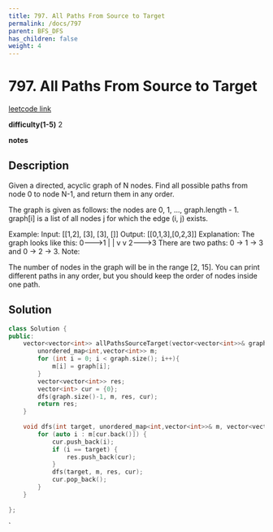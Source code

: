 ```yaml
---
title: 797. All Paths From Source to Target
permalink: /docs/797
parent: BFS_DFS
has_children: false
weight: 4
---
```

# 797. All Paths From Source to Target
[leetcode link](https://leetcode.com/problems/all-paths-from-source-to-target/)

**difficulty(1-5)** 
2

**notes**   


## Description
Given a directed, acyclic graph of N nodes.  Find all possible paths from node 0 to node N-1, and return them in any order.

The graph is given as follows:  the nodes are 0, 1, ..., graph.length - 1.  graph[i] is a list of all nodes j for which the edge (i, j) exists.

Example:
Input: [[1,2], [3], [3], []] 
Output: [[0,1,3],[0,2,3]] 
Explanation: The graph looks like this:
0--->1
|    |
v    v
2--->3
There are two paths: 0 -> 1 -> 3 and 0 -> 2 -> 3.
Note:

The number of nodes in the graph will be in the range [2, 15].
You can print different paths in any order, but you should keep the order of nodes inside one path.

## Solution

```c++
class Solution {
public:
    vector<vector<int>> allPathsSourceTarget(vector<vector<int>>& graph) {
        unordered_map<int,vector<int>> m;
        for (int i = 0; i < graph.size(); i++){
            m[i] = graph[i];
        }
        vector<vector<int>> res;
        vector<int> cur = {0};
        dfs(graph.size()-1, m, res, cur);
        return res;
    }
    
    void dfs(int target, unordered_map<int,vector<int>>& m, vector<vector<int>>& res, vector<int> cur){
        for (auto i : m[cur.back()]) {
            cur.push_back(i);
            if (i == target) {
                res.push_back(cur);
            }
            dfs(target, m, res, cur);
            cur.pop_back();                        
        }
    }
    
};
```

<!-- 
Default label
{: .label }

Blue label
{: .label .label-blue }

Stable
{: .label .label-green }

New release
{: .label .label-purple }

Coming soon
{: .label .label-yellow }

Deprecated
{: .label .label-red } -->
`